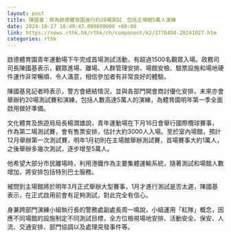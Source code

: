 ```yaml
---
layout: post
title: 陳國基：將為啟德體育園進行約20場測試　包括主場館5萬人演練
date: 2024-10-27 18:49:43.000000000 +08:00
link: https://news.rthk.hk/rthk/ch/component/k2/1776450-20241027.htm
categories: rthk
---
```


啟德體育園青年運動場下午完成首場測試活動，有超過1500名觀眾入場。政務司司長陳國基表示，觀眾進場、離場、人群管理安排、場館安檢、驗票設施和場地硬件運作非常暢順、令人滿意，相信參加者有非常良好的體驗。

陳國基見記者時表示，警方會總結情況，並與各部門開會商討優化安排，未來亦會舉辦約20場測試賽和演練，包括人數高達5萬人的演練，為體育園明年第一季全面啟用做好準備。

文化體育及旅遊局局長楊潤雄說，青年運動場在下月16日會舉行國際欖球賽事，作為第二場測試賽，會有售票安排，估計大約3000人入場。至於室內場館，預計12月舉辦第一次測試賽，明年1月初則在主場館舉辦測試賽，首場賽事大約1萬人，之後舉辦多幾次測試，逐步增至5萬人。

他希望大部分市民離場時，利用港鐵作為主要集體運輸系統，隨著測試和場館人數增加，將安排包括特別巴士服務。

被問到主場館將於明年3月正式舉辦大型賽事，1月才進行測試是否太遲，陳國基表示，在正式啟用前會有足夠測試，對此完全有信心。

身兼跨部門演練小組執行長的警務處副處長周一鳴說，小組運用「紅隊」概念，因應不同場館的設施制定不同測試目標，全方位檢視場地安排、活動安全、保安、人流、交通安排、部門協調以及處理突發事件等。
